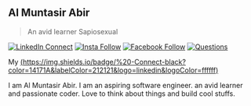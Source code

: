 ## Al Muntasir Abir

> An avid learner
> Sapiosexual

[![LinkedIn Connect](https://img.shields.io/badge/%20-Connect-black?color=14171A&labelColor=212121&logo=linkedin&logoColor=ffffff)](https://www.linkedin.com/in/almuntasir-abir-178889135/)   [![Insta Follow](https://img.shields.io/badge/%20-Follow-black?color=14171A&labelColor=d81b60&logo=instagram&logoColor=ffffff)](https://www.instagram.com/king_rayhan)   [![Facebook Follow](https://img.shields.io/badge/%20-Follow-black?color=14171A&labelColor=1976d2&logo=facebook&logoColor=ffffff)](https://www.facebook.com/almuntasir1/) [![Questions](https://img.shields.io/badge/%20-Questions-black?color=14171A&labelColor=fff&logo=stackoverflow&logoColor=0c0d0e26)](https://stackoverflow.com/users/6797330/almuntasir-abir)

My [(https://img.shields.io/badge/%20-Connect-black?color=14171A&labelColor=212121&logo=linkedin&logoColor=ffffff)](https://nostalgic-gates-f3757f.netlify.app/#projects)


I am Al Muntasir Abir. I am an aspiring software engineer. an avid learner and passionate coder. Love to think about things and build cool stuffs. 

